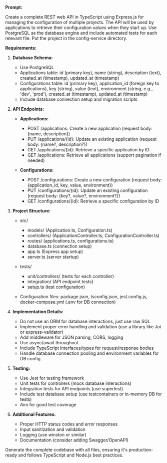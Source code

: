 __Prompt:__

Create a complete REST web API in TypeScript using Express.js for managing the configuration of multiple projects. The API will be used by applications to retrieve their configuration values when they start up. Use PostgreSQL as the database engine and include automated tests for each relevant file. Put the project in the config-service directory.

__Requirements:__

1. __Database Schema:__

   - Use PostgreSQL
   - Applications table: id (primary key), name (string), description (text), created_at (timestamp), updated_at (timestamp)
   - Configurations table: id (primary key), application_id (foreign key to applications), key (string), value (text), environment (string, e.g., 'dev', 'prod'), created_at (timestamp), updated_at (timestamp)
   - Include database connection setup and migration scripts

2. __API Endpoints:__

   - __Applications:__

     - POST /applications: Create a new application (request body: {name, description})
     - PUT /applications/{id}: Update an existing application (request body: {name?, description?})
     - GET /applications/{id}: Retrieve a specific application by ID
     - GET /applications: Retrieve all applications (support pagination if needed)

   - __Configurations:__

     - POST /configurations: Create a new configuration (request body: {application_id, key, value, environment})
     - PUT /configurations/{id}: Update an existing configuration (request body: {key?, value?, environment?})
     - GET /configurations/{id}: Retrieve a specific configuration by ID

3. __Project Structure:__

   - src/

     - models/ (Application.ts, Configuration.ts)
     - controllers/ (ApplicationController.ts, ConfigurationController.ts)
     - routes/ (applications.ts, configurations.ts)
     - database.ts (connection setup)
     - app.ts (Express app setup)
     - server.ts (server startup)

   - tests/

     - unit/controllers/ (tests for each controller)
     - integration/ (API endpoint tests)
     - setup.ts (test configuration)

   - Configuration files: package.json, tsconfig.json, jest.config.js, docker-compose.yml (.env for DB connection)

4. __Implementation Details:__

   - Do not use an ORM for database interactions, just use raw SQL
   - Implement proper error handling and validation (use a library like Joi or express-validator)
   - Add middleware for JSON parsing, CORS, logging
   - Use async/await throughout
   - Include TypeScript interfaces/types for request/response bodies
   - Handle database connection pooling and environment variables for DB config

5. __Testing:__

   - Use Jest for testing framework
   - Unit tests for controllers (mock database interactions)
   - Integration tests for API endpoints (use supertest)
   - Include test database setup (use testcontainers or in-memory DB for tests)
   - Aim for good test coverage

6. __Additional Features:__

   - Proper HTTP status codes and error responses
   - Input sanitization and validation
   - Logging (use winston or similar)
   - Documentation (consider adding Swagger/OpenAPI)

Generate the complete codebase with all files, ensuring it's production-ready and follows TypeScript and Node.js best practices.

